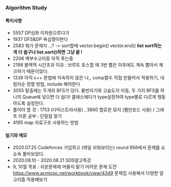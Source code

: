### Algorithm Study

#### 특이사항
 * 5557 DP심화 이차원으루다가
 * 1937 DFS&DP 욕심쟁이판다
 * 2583 뭐가 문제지 ...? -> sort할때 vector.begin() vector.end()
   **list sort하는 게 더 쉽구나 list.sort()하면 그냥 끝 !**
 * 2206 벽부수고이동 아직 푸는중
 * 2198 블랙잭 시간초과 이유 : 브루트 포스할 때 3번 뽑은 이후에도 계속 뽑아서 체크하기 때문이었다.
 * 1339 아직 c++ 문법에 익숙하지 않은 나,, comp함수 직접 만들어서 적용하기, 내림차순 정렬 방법, include <functional>해야한다
 * 3055 탈출에는 두개의 BFS가 있다. 물번지기와 고슴도치 이동, 두 가지 BFS를 하나의 Queue에 넣으면 더 쉽다! 클래스에다가 type설정하여 type별로 다르게 행동하도록 설정한다.
 * 풀어야 할 것 : 1753 (다익스트라사용) , 3860 할로윈 묘지 (벨만포드 사용) / 그래프 이론 공부 : 단절점 찾기
 * 4195 map 자료구조 사용하는 방법 
 
#### 일기와 메모
 * 2020.07.25 Codeforces 가입하고 (제일 쉬워보이는) round 656에서 문제를 쇼쇼쇽 풀어보았다.
 * 2020.08.10 - 2020.08.21 SDS알고특강
 * 9, 10월 목표 : 쉬운문제에 머물지 말기 어려운 문제 도전 https://www.acmicpc.net/workbook/view/4349 문제집 사용해서 다양한 알고리즘 적용해보기
